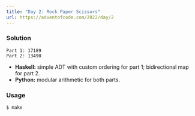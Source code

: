 ```yaml
---
title: "Day 2: Rock Paper Scissors"
url: https://adventofcode.com/2022/day/2
---
```


### Solution
```
Part 1: 17189
Part 2: 13490
```
- **Haskell:** simple ADT with custom ordering for part 1; bidirectional map for part 2.
- **Python:** modular arithmetic for both parts.

### Usage
```
$ make
```
